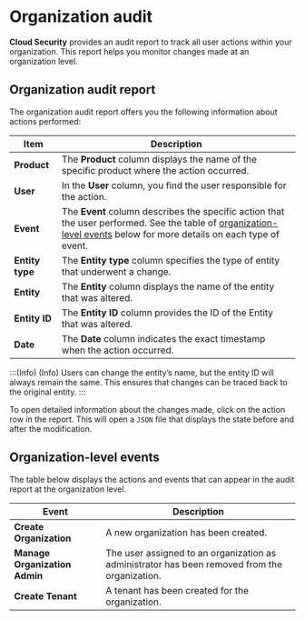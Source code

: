 # Organization audit

**Cloud Security** provides an audit report to track all user actions within your organization. This report helps you monitor changes made at an organization level.

## Organization audit report

The organization audit report offers you the following information about actions performed:

| Item | Description |
| --- | --- |
| **Product** | The **Product** column displays the name of the specific product where the action occurred. |
| **User** | In the **User** column, you find the user responsible for the action. |
| **Event** | The **Event** column describes the specific action that the user performed. See the table of [organization-level events](#organizationlevel-events) below for more details on each type of event. |
| **Entity type** | The **Entity type** column specifies the type of entity that underwent a change. |
| **Entity** | The **Entity** column displays the name of the entity that was altered. |
| **Entity ID** | The **Entity ID** column provides the ID of the Entity that was altered. |
| **Date** | The **Date** column indicates the exact timestamp when the action occurred. |

:::(Info) (Info)
Users can change the entity’s name, but the entity ID will always remain the same. This ensures that changes can be traced back to the original entity.
:::

To open detailed information about the changes made, click on the action row in the report. This will open a `JSON` file that displays the state before and after the modification.

## Organization-level events

The table below displays the actions and events that can appear in the audit report at the organization level.

| Event | Description |
| --- | --- |
| **Create Organization** | A new organization has been created. |
| **Manage Organization Admin** | The user assigned to an organization as administrator has been removed from the organization. |
| **Create Tenant** | A tenant has been created for the organization. |